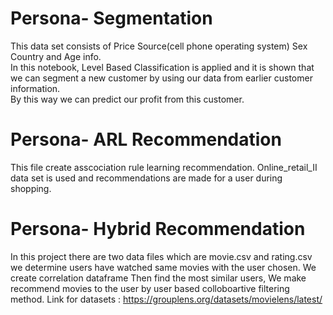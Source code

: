 # Persona- Segmentation
This data set consists of Price Source(cell phone operating system) Sex  Country and Age info.\
In this notebook, Level Based Classification is applied and 
it is shown that we can segment a new customer by using our data from earlier customer information.\
By this way we can predict our profit from this customer.
# Persona- ARL Recommendation
This file create asscociation rule learning recommendation\. 
Online_retail_II data set is used and recommendations are made for a user during shopping.
# Persona- Hybrid Recommendation
In this project there are two data files which are movie.csv and rating.csv
we determine users have watched same movies with the user chosen.
We create correlation dataframe Then find the most similar users,
We make recommend movies to the user by user based colloboartive filtering method.
Link for datasets : https://grouplens.org/datasets/movielens/latest/
